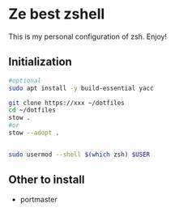 # Ze best zshell

This is my personal configuration of zsh. Enjoy!

## Initialization
```sh
#optional
sudo apt install -y build-essential yacc

git clone https://xxx ~/dotfiles
cd ~/dotfiles
stow .
#or
stow --adopt .


sudo usermod --shell $(which zsh) $USER
```


## Other to install
- portmaster